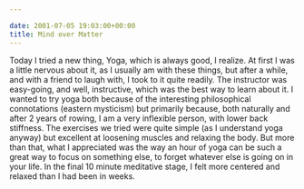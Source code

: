 ```yaml
---

date: 2001-07-05 19:03:00+00:00
title: Mind over Matter
---
```


Today I tried a new thing, Yoga, which is always good, I realize. At first I was a little nervous about it, as I usually am with these things, but after a while, and with a friend to laugh with, I took to it quite readily. The instructor was easy-going, and well, instructive, which was the best way to learn about it. I wanted to try yoga both because of the interesting philosophical connotations (eastern mysticism) but primarily because, both naturally and after 2 years of  rowing, I am a very inflexible person, with lower back stiffness. The exercises we tried were quite simple (as I understand yoga anyway) but excellent at loosening muscles and relaxing the body. But more than that, what I appreciated was the way an hour of yoga can be such a great way to focus on something else, to forget whatever else is going on in your life. In the final 10 minute meditative stage, I felt more centered and relaxed than I had been in weeks.
